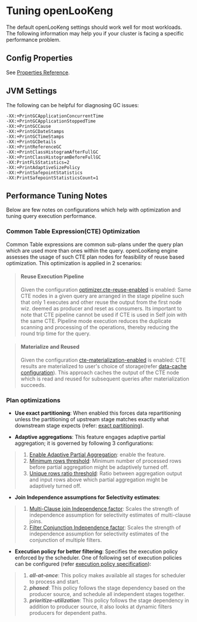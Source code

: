 
# Tuning openLooKeng

The default openLooKeng settings should work well for most workloads. The following information may help you if your cluster is facing a specific performance problem.

## Config Properties

See [Properties Reference](./properties.md).

## JVM Settings


The following can be helpful for diagnosing GC issues:

``` properties
-XX:+PrintGCApplicationConcurrentTime
-XX:+PrintGCApplicationStoppedTime
-XX:+PrintGCCause
-XX:+PrintGCDateStamps
-XX:+PrintGCTimeStamps
-XX:+PrintGCDetails
-XX:+PrintReferenceGC
-XX:+PrintClassHistogramAfterFullGC
-XX:+PrintClassHistogramBeforeFullGC
-XX:PrintFLSStatistics=2
-XX:+PrintAdaptiveSizePolicy
-XX:+PrintSafepointStatistics
-XX:PrintSafepointStatisticsCount=1
```

## Performance Tuning Notes
Below are few notes on configurations which help with optimization and tuning query execution performance. 

### Common Table Expression(CTE) Optimization
Common Table expressions are common sub-plans under the query plan which are used more than ones within the query.
openLooKeng engine assesses the usage of such CTE plan nodes for feasibility of reuse based optimization. This optimization is applied in 2 scenarios: 

> #### Reuse Execution Pipeline 
> Given the configuration [optimizer.cte-reuse-enabled](./properties.md#optimizercte-reuse-enabled) is enabled: Same CTE nodes in a given query are arranged in the stage pipeline such that only 1 executes and other reuse the output from the first node wiz. deemed as producer and reset as consumers.
> Its important to note that CTE pipeline cannot be used if CTE is used in Self join with the same CTE.
> Pipeline mode execution reduces the duplicate scanning and processing of the operations, thereby reducing the round trip time for the query.
 
> #### Materialize and Reused
> Given the configuration [cte-materialization-enabled](./properties.md#cte-materialization-enabled) is enabled: CTE results are materialized to user's choice of storage(refer [data-cache configuration](./properties.md#hetuexecutiondata-cacheschema-name)). This approach caches the output of the CTE node which is read and reused for subsequent queries after materialization succeeds.

### Plan optimizations
* **Use exact partitioning**: When enabled this forces data repartitioning unless the partitioning of upstream stage matches exactly what downstream stage expects (refer: [exact partitioning](./properties.md#optimizeruse-exact-partitioning)).
  
* **Adaptive aggregations**: This feature engages adaptive partial aggregation; it is governed by following 3 configurations:
> 1) [Enable Adaptive Partial Aggregation](./properties.md#adaptive-partial-aggregationenabled): enable the feature.
> 2) [Minimum rows threshold](./properties.md#adaptive-partial-aggregationmin-rows): Minimum number of processed rows before partial aggregation might be adaptively turned off.
> 3) [Unique rows ratio threshold](./properties.md#adaptive-partial-aggregationunique-rows-ratio-threshold): Ratio between aggregation output and input rows above which partial aggregation might be adaptively turned off.

* **Join Independence assumptions for Selectivity estimates**:
> 1) [Multi-Clause join Independence factor](./properties.md#optimizerjoin-multi-clause-independence-factor): Scales the strength of independence assumption for selectivity estimates of multi-clause joins.
> 2) [Filter Conjunction Independence factor](./properties.md#optimizerfilter-conjunction-independence-factor): Scales the strength of independence assumption for selectivity estimates of the conjunction of multiple filters.

* **Execution policy for better filtering**: Specifies the execution policy enforced by the scheduler. One of following set of execution policies can be configured (refer [execution policy specification](./properties.md#queryexecution-policy)):
> 1. _**all-at-once**_: This policy makes available all stages for scheduler to process and start.
> 2. _**phased**_: This policy follows the stage dependency based on the producer source, and schedule all independent stages together.
> 3. _**prioritize-utilization**_: This policy follows the stage dependency in addition to producer source, it also looks at dynamic filters producers for dependent paths.

